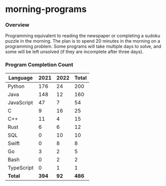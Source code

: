 # morning-programs

### Overview

Programming equivalent to reading the newspaper or completing a sudoku puzzle in the morning.  The plan is to spend 20 
minutes in the morning on a programming problem.  Some programs will take multiple days to solve, and some will be left 
unsolved (if they are incomplete after three days).

### Program Completion Count

| Language     | 2021    | 2022    | Total   |
|--------------|---------|---------|---------|
| Python       | 176     | 24      | 200     |
| Java         | 148     | 12      | 160     |
| JavaScript   | 47      | 7       | 54      |
| C            | 9       | 16      | 25      |
| C++          | 11      | 4       | 15      |
| Rust         | 6       | 6       | 12      |
| SQL          | 0       | 10      | 10      |
| Swift        | 0       | 8       | 8       |
| Go           | 3       | 2       | 5       |
| Bash         | 0       | 2       | 2       |
| TypeScript   | 0       | 1       | 1       |
| **Total**    | **394** | **92**  | **486** |
